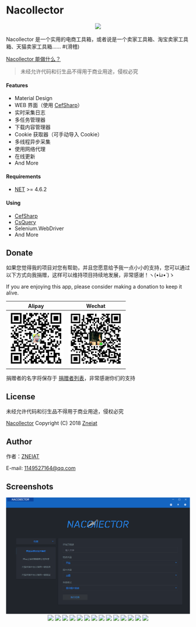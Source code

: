 # Nacollector

<p align="center"><img src="./docs/NacollectorLogo.png"></p>

Nacollector 是一个实用的电商工具箱，或者说是一个卖家工具箱、淘宝卖家工具箱、天猫卖家工具箱...... #(滑稽)

[Nacollector 能做什么？](https://github.com/Zneiat/Nacollector/wiki/What-you-can-do-with-Nacollector)

> 未经允许代码和衍生品不得用于商业用途，侵权必究

#### Features
- Material Design
- WEB 界面（使用 [CefSharp](https://github.com/cefsharp/CefSharp)）
- 实时采集日志
- 多任务管理器
- 下载内容管理器
- Cookie 获取器（可手动导入 Cookie）
- 多线程异步采集
- 使用网络代理
- 在线更新
- And More

#### Requirements
- [NET](http://www.php.net/) >= 4.6.2

#### Using
- [CefSharp](https://github.com/cefsharp/CefSharp)
- [CsQuery](https://github.com/jamietre/CsQuery)
- Selenium.WebDriver
- And More

## Donate
如果您觉得我的项目对您有帮助，并且您愿意给予我一点小小的支持，您可以通过以下方式向我捐赠，这样可以维持项目持续地发展，非常感谢！ヽ(•̀ω•́ )ゝ

If you are enjoying this app, please consider making a donation to keep it alive.

| Alipay | Wechat | 
| :------: | :------: | 
| <img width="150" src="./docs/donate/alipay.png"> | <img width="150" src="./docs/donate/wechat.png"> | 

捐赠者的名字将保存于 [捐赠者列表](https://github.com/Zneiat/donate-qwqaq)，非常感谢你们的支持

## License

未经允许代码和衍生品不得用于商业用途，侵权必究

[Nacollector](https://github.com/Zneiat/Nacollector) Copyright (C) 2018 [Zneiat](http://www.qwqaq.com "Author Blog")

## Author
作者：[ZNEIAT](https://github.com/Zneiat)

E-mail: 1149527164@qq.com

## Screenshots
<p align="center">
<img src="./docs/screenshots/home.png">
<img src="./docs/screenshots/terminal.png">
<img src="./docs/screenshots/terminal1.png">
<img src="./docs/screenshots/terminal2.png">
<img src="./docs/screenshots/terminal3.png">
<img src="./docs/screenshots/terminal4.png">
<img src="./docs/screenshots/terminal5.png">
<img src="./docs/screenshots/terminal6.png">
<img src="./docs/screenshots/action.gif">
<img src="./docs/screenshots/cookie_getter.png">
<img src="./docs/screenshots/tasks.png">
<img src="./docs/screenshots/downloading.png">
<img src="./docs/screenshots/downloading1.png">
<img src="./docs/screenshots/settings.png">
<img src="./docs/screenshots/panel.gif">
</p>
